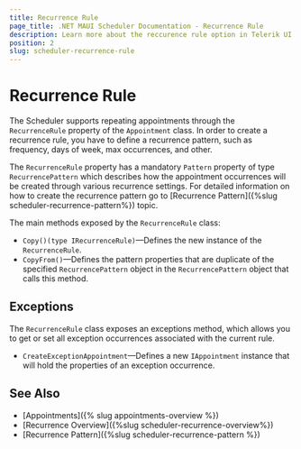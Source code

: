```yaml
---
title: Recurrence Rule
page_title: .NET MAUI Scheduler Documentation - Recurrence Rule
description: Learn more about the reccurence rule option in Telerik UI for .NET MAUI Scheduler control.
position: 2
slug: scheduler-recurrence-rule
---
```


# Recurrence Rule

The Scheduler supports repeating appointments through the `RecurrenceRule` property of the `Appointment` class. In order to create a recurrence rule, you have to define a recurrence pattern, such as frequency, days of week, max occurrences, and other.

The `RecurrenceRule` property has a mandatory `Pattern` property of type `RecurrencePattern` which describes how the appointment occurrences will be created through various recurrence settings. For detailed information on how to create the recurrence pattern go to [Recurrence Pattern]({%slug scheduler-recurrence-pattern%}) topic.


The main methods exposed by the `RecurrenceRule` class:

* `Copy()(type IRecurrenceRule)`&mdash;Defines the new instance of the `RecurrenceRule`.
* `CopyFrom()`&mdash;Defines the pattern properties that are duplicate of the specified `RecurrencePattern` object in the `RecurrencePattern` object that calls this method.

## Exceptions 

The `RecurrenceRule` class exposes an exceptions method, which allows you to get or set all exception occurrences associated with the current rule.

* `CreateExceptionAppointment`&mdash;Defines a new `IAppointment` instance that will hold the properties of an exception occurrence.

## See Also

- [Appointments]({% slug appointments-overview %})
- [Recurrence Overview]({%slug scheduler-recurrence-overview%})
- [Recurrence Pattern]({%slug scheduler-recurrence-pattern %})
